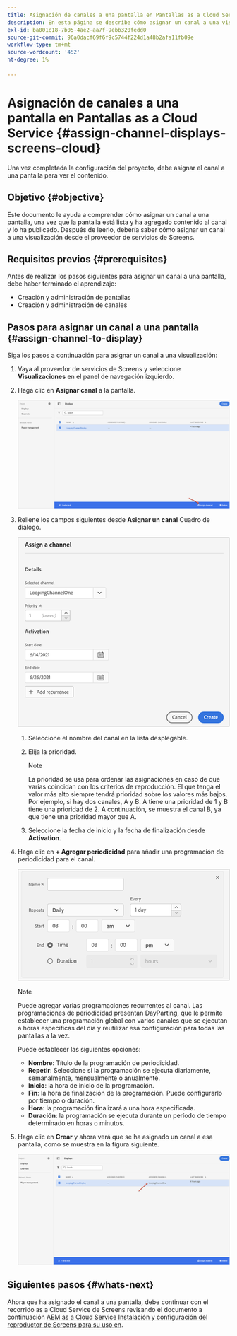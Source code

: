 ```yaml
---
title: Asignación de canales a una pantalla en Pantallas as a Cloud Service
description: En esta página se describe cómo asignar un canal a una visualización en Pantallas as a Cloud Service.
exl-id: ba001c18-7b05-4ae2-aa7f-9ebb320fedd0
source-git-commit: 96a0dacf69f6f9c5744f224d1a48b2afa11fb09e
workflow-type: tm+mt
source-wordcount: '452'
ht-degree: 1%

---
```


# Asignación de canales a una pantalla en Pantallas as a Cloud Service {#assign-channel-displays-screens-cloud}

Una vez completada la configuración del proyecto, debe asignar el canal a una pantalla para ver el contenido.

## Objetivo {#objective}

Este documento le ayuda a comprender cómo asignar un canal a una pantalla, una vez que la pantalla está lista y ha agregado contenido al canal y lo ha publicado. Después de leerlo, debería saber cómo asignar un canal a una visualización desde el proveedor de servicios de Screens.

## Requisitos previos {#prerequisites}

Antes de realizar los pasos siguientes para asignar un canal a una pantalla, debe haber terminado el aprendizaje:

* Creación y administración de pantallas
* Creación y administración de canales

## Pasos para asignar un canal a una pantalla {#assign-channel-to-display}

Siga los pasos a continuación para asignar un canal a una visualización:

1. Vaya al proveedor de servicios de Screens y seleccione **Visualizaciones** en el panel de navegación izquierdo.

1. Haga clic en **Asignar canal** a la pantalla.

   ![imagen](/help/screens-cloud/assets/display/assignchannel-1.png)

1. Rellene los campos siguientes desde **Asignar un canal** Cuadro de diálogo.

   ![imagen](/help/screens-cloud/assets/display/assignchannel-2.png)

   1. Seleccione el nombre del canal en la lista desplegable.
   1. Elija la prioridad.

      >[!NOTE]
      >La prioridad se usa para ordenar las asignaciones en caso de que varias coincidan con los criterios de reproducción. El que tenga el valor más alto siempre tendrá prioridad sobre los valores más bajos. Por ejemplo, si hay dos canales, A y B. A tiene una prioridad de 1 y B tiene una prioridad de 2. A continuación, se muestra el canal B, ya que tiene una prioridad mayor que A.
   1. Seleccione la fecha de inicio y la fecha de finalización desde **Activation**.

1. Haga clic en **+ Agregar periodicidad** para añadir una programación de periodicidad para el canal.

   ![imagen](/help/screens-cloud/assets/create-content/recurrence-1.png)

   >[!NOTE]
   >Puede agregar varias programaciones recurrentes al canal. Las programaciones de periodicidad presentan DayParting, que le permite establecer una programación global con varios canales que se ejecutan a horas específicas del día y reutilizar esa configuración para todas las pantallas a la vez.

   Puede establecer las siguientes opciones:

   * **Nombre**: Título de la programación de periodicidad.
   * **Repetir**: Seleccione si la programación se ejecuta diariamente, semanalmente, mensualmente o anualmente.
   * **Inicio**: la hora de inicio de la programación.
   * **Fin**: la hora de finalización de la programación. Puede configurarlo por tiempo o duración.
   * **Hora**: la programación finalizará a una hora especificada.
   * **Duración**: la programación se ejecuta durante un período de tiempo determinado en horas o minutos.

1. Haga clic en **Crear** y ahora verá que se ha asignado un canal a esa pantalla, como se muestra en la figura siguiente.

   ![imagen](/help/screens-cloud/assets/display/assignchannel-3.png)


## Siguientes pasos {#whats-next}

Ahora que ha asignado el canal a una pantalla, debe continuar con el recorrido as a Cloud Service de Screens revisando el documento a continuación [AEM as a Cloud Service Instalación y configuración del reproductor de Screens para su uso en](/help/screens-cloud/managing-players-registration/installing-screens-cloud-player.md).
